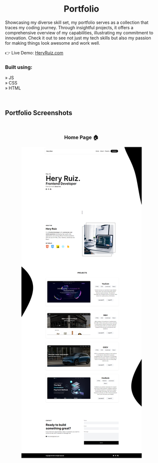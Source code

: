 

<h1 align='center'>Portfolio</h1>
<p>
Showcasing my diverse skill set, my portfolio serves as a collection that traces my coding journey. Through insightful projects, it offers a comprehensive overview of my capabilities, illustrating my commitment to innovation. Check it out to see not just my tech skills but also my passion for making things look awesome and work well.
</p>

👉 Live Demo: <a href='https://heryruiz.com'>HeryRuiz.com</a>

<h3>Built using:</h3>

» JS <br>
» CSS <br>
» HTML<br>

<br>

<h2>Portfolio Screenshots</h2>
<br>
<h3 align='center'>Home Page 🏠</h3>

<div align='center'>
  <img src='images/homeimg.png'/>
</div>


